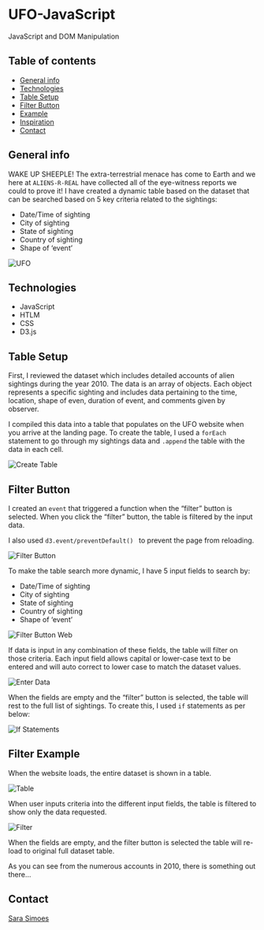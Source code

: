 # UFO-JavaScript
JavaScript and DOM Manipulation

## Table of contents
* [General info](#general-info)
* [Technologies](#technologies)
* [Table Setup](#table-setup)
* [Filter Button](#filter-button)
* [Example](#example)
* [Inspiration](#inspiration)
* [Contact](#contact)

## General info

WAKE UP SHEEPLE! The extra-terrestrial menace has come to Earth and we here at `ALIENS-R-REAL` have collected all of the eye-witness reports we could to prove it! I have created a dynamic table based on the dataset that can be searched based on 5 key criteria related to the sightings:

* Date/Time of sighting
* City of sighting
* State of sighting
* Country of sighting
* Shape of ‘event’ 

![UFO](Images/sheeple1.png)

## Technologies

* JavaScript
* HTLM
* CSS
* D3.js

## Table Setup
First, I reviewed the dataset which includes detailed accounts of alien sightings during the year 2010. The data is an array of objects. Each object represents a specific sighting and includes data pertaining to the time, location, shape of even, duration of event, and comments given by observer. 

I compiled this data into a table that populates on the UFO website when you arrive at the landing page. To create the table, I used a `forEach` statement to go through my sightings data and `.append` the table with the data in each cell. 

![Create Table](Images/create_table_code.PNG)

## Filter Button
I created an `event` that triggered a function when the “filter” button is selected. When you click the “filter” button, the table is filtered by the input data. 

I also used `d3.event/preventDefault() ` to prevent the page from reloading. 

![Filter Button](Images/button_code.PNG)


To make the table search more dynamic, I have 5 input fields to search by:
* Date/Time of sighting
* City of sighting
* State of sighting
* Country of sighting
* Shape of ‘event’ 

![Filter Button Web](Images/filter_button_web.PNG)

If data is input in any combination of these fields, the table will filter on those criteria. Each input field allows capital or lower-case text to be entered and will auto correct to lower case to match the dataset values.

![Enter Data](Images/enter_data.PNG)

When the fields are empty and the “filter” button is selected, the table will rest to the full list of sightings. To create this, I used `if` statements as per below:

![If Statements](Images/if_code.PNG)

## Filter Example

When the website loads, the entire dataset is shown in a table. 

![Table](Images/all_table.PNG)

When user inputs criteria into the different input fields, the table is filtered to show only the data requested. 

![Filter](Images/filter_example.PNG)

When the fields are empty, and the filter button is selected the table will re-load to original full dataset table. 

As you can see from the numerous accounts in 2010, there is something out there… 

## Contact

[Sara Simoes](https://github.com/Ssimoes48)

